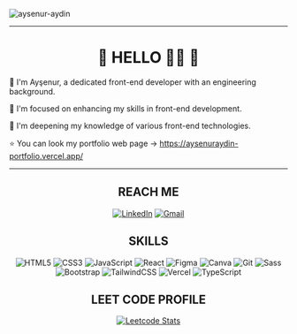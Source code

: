 ![aysenur-aydin](https://komarev.com/ghpvc/?username=aysenur-aydin&color=E98EB6&style=plastic)

<div align="center">
  
----------------

<h1> 🌸  HELLO 🙋‍♀️  🌸 </h1>

</div>

<p>👋 I'm Ayşenur, a dedicated front-end developer with an engineering background. </p>
<p>👀 I'm focused on enhancing my skills in front-end development. </p>
<p>🌱 I'm deepening my knowledge of various front-end technologies. </p>
<p>⭐ You can look my portfolio web page -> <a href="https://aysenuraydin-portfolio.vercel.app">https://aysenuraydin-portfolio.vercel.app/</a> </p>

-----------
<div align="center">

## REACH ME
    
[![LinkedIn](https://img.shields.io/badge/linkedin-%230077B5.svg?style=for-the-badge&logo=linkedin)](https://www.linkedin.com/in/aysenuraydin16/)
[![Gmail](https://img.shields.io/badge/Gmail-D14836?style=for-the-badge&logo=gmail&logoColor=white)](mailto:aydin.aysenur016@gmail.com) 
  
## SKILLS

![HTML5](https://img.shields.io/badge/html5-%23E34F26.svg?style=for-the-badge&logo=html5&logoColor=white)
![CSS3](https://img.shields.io/badge/css3-%231572B6.svg?style=for-the-badge&logo=css3&logoColor=white)
![JavaScript](https://img.shields.io/badge/JavaScript-F7DF1E?style=for-the-badge&logo=javascript&logoColor=black)
![React](https://img.shields.io/badge/react-%2320232a.svg?style=for-the-badge&logo=react&logoColor=%2361DAFB)
![Figma](https://img.shields.io/badge/Figma-F24E1E?style=for-the-badge&logo=figma&logoColor=white)
![Canva](https://img.shields.io/badge/Canva-%2300C4CC.svg?&style=for-the-badge&logo=Canva&logoColor=white)
![Git](https://img.shields.io/badge/GIT-E44C30?style=for-the-badge&logo=git&logoColor=white)
![Sass](https://img.shields.io/badge/Sass-CC6699?style=for-the-badge&logo=sass&logoColor=white)
![Bootstrap](https://img.shields.io/badge/Bootstrap-563D7C?style=for-the-badge&logo=bootstrap&logoColor=white)
![TailwindCSS](https://img.shields.io/badge/tailwindcss-%2338B2AC.svg?style=for-the-badge&logo=tailwind-css&logoColor=white)
![Vercel](https://img.shields.io/badge/vercel-%23000000.svg?style=for-the-badge&logo=vercel&logoColor=white)
![TypeScript](https://img.shields.io/badge/TypeScript-007ACC?style=for-the-badge&logo=typescript&logoColor=white)

## LEET CODE PROFILE

[![Leetcode Stats](https://leetcard.jacoblin.cool/aysenuraydin?ext=heatmap)](https://leetcode.com/aysenuraydin)

</div>
